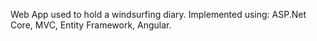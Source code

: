 Web App used to hold a windsurfing diary.
Implemented using:
  ASP.Net Core, MVC, Entity Framework, Angular. 
